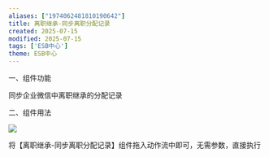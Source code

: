 ```yaml
---
aliases: ["1974062481810190642"]
title: 离职继承-同步离职分配记录
created: 2025-07-15
modified: 2025-07-15
tags: ['ESB中心']
theme: ESB中心
---
```


一、组件功能

同步企业微信中离职继承的分配记录

二、组件用法

![](5c1daf0250aad85b9637daee59762035.jpg)

将【离职继承-同步离职分配记录】组件拖入动作流中即可，无需参数，直接执行
